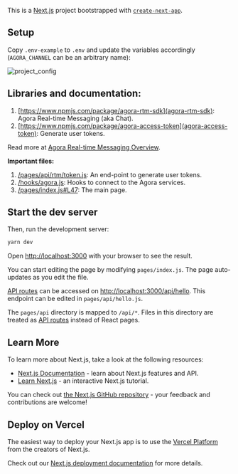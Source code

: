 This is a [Next.js](https://nextjs.org/) project bootstrapped with [`create-next-app`](https://github.com/vercel/next.js/tree/canary/packages/create-next-app).

## Setup

Copy `.env-example` to `.env` and update the variables accordingly (`AGORA_CHANNEL` can be an arbitrary name):

![project_config](https://user-images.githubusercontent.com/5312427/166714877-16a370bb-c61c-4234-8976-356faebc631c.png)

## Libraries and documentation:

1. [https://www.npmjs.com/package/agora-rtm-sdk](agora-rtm-sdk): Agora Real-time Messaging (aka Chat).
2. [https://www.npmjs.com/package/agora-access-token](agora-access-token): Generate user tokens.

Read more at [Agora Real-time Messaging Overview](https://docs.agora.io/en/Real-time-Messaging/product_rtm?platform=Web).

**Important files:**

1. [/pages/api/rtm/token.js](pages/api/rtm/token.js): An end-point to generate user tokens.
2. [/hooks/agora.js](hooks/agora.js): Hooks to connect to the Agora services.
3. [/pages/index.js#L47](pages/index.js): The main page.

## Start the dev server

Then, run the development server:

```bash
yarn dev
```

Open [http://localhost:3000](http://localhost:3000) with your browser to see the result.

You can start editing the page by modifying `pages/index.js`. The page auto-updates as you edit the file.

[API routes](https://nextjs.org/docs/api-routes/introduction) can be accessed on [http://localhost:3000/api/hello](http://localhost:3000/api/hello). This endpoint can be edited in `pages/api/hello.js`.

The `pages/api` directory is mapped to `/api/*`. Files in this directory are treated as [API routes](https://nextjs.org/docs/api-routes/introduction) instead of React pages.

## Learn More

To learn more about Next.js, take a look at the following resources:

- [Next.js Documentation](https://nextjs.org/docs) - learn about Next.js features and API.
- [Learn Next.js](https://nextjs.org/learn) - an interactive Next.js tutorial.

You can check out [the Next.js GitHub repository](https://github.com/vercel/next.js/) - your feedback and contributions are welcome!

## Deploy on Vercel

The easiest way to deploy your Next.js app is to use the [Vercel Platform](https://vercel.com/new?utm_medium=default-template&filter=next.js&utm_source=create-next-app&utm_campaign=create-next-app-readme) from the creators of Next.js.

Check out our [Next.js deployment documentation](https://nextjs.org/docs/deployment) for more details.

